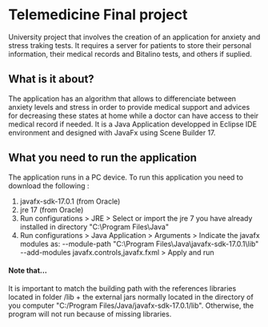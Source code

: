 # Telemedicine Final project
University project that involves the creation of an application for anxiety and stress traking tests. It requires a server for patients to store their personal information, their medical records and Bitalino tests, and others if suplied.

## What is it about?
The application has an algorithm that allows to differenciate between anxiety levels and stress in order to provide medical support and advices for decreasing these states at home while a doctor can have access to their medical record if needed.
It is a Java Application developped in Eclipse IDE environment and designed with JavaFx using Scene Builder 17.

## What you need to run the application
The application runs in a PC device. To run this application you need to download the following :
1. javafx-sdk-17.0.1 (from Oracle)
2. jre 17 (from Oracle)
3. Run configurations > JRE > Select or import the jre 7 you have already installed in directory "C:\Program Files\Java"
4. Run configurations > Java Application > Arguments > Indicate the javafx modules as: --module-path "C:\Program Files\Java\javafx-sdk-17.0.1\lib" --add-modules javafx.controls,javafx.fxml > Apply and run

#### Note that...
It is important to match the building path with the references libraries located in folder /lib + the external jars normally located in the directory of you computer "C:/Program Files/Java/javafx-sdk-17.0.1/lib". 
Otherwise, the program will not run because of missing libraries.

